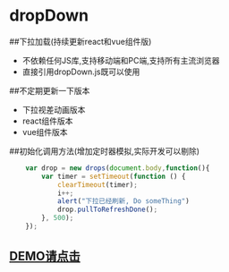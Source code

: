 # dropDown

##下拉加载(持续更新react和vue组件版)
* 不依赖任何JS库,支持移动端和PC端,支持所有主流浏览器
* 直接引用dropDown.js既可以使用

##不定期更新一下版本
* 下拉视差动画版本
* react组件版本
* vue组件版本

##初始化调用方法(增加定时器模拟,实际开发可以剔除)

```js
	var drop = new drops(document.body,function(){
		var timer = setTimeout(function () {
            clearTimeout(timer);
            i++;
            alert("下拉已经刷新, Do someThing")
        	drop.pullToRefreshDone();
        }, 500);
	});
```

## [DEMO请点击](http://weiqunwang.net/dropDown/demo.html)
